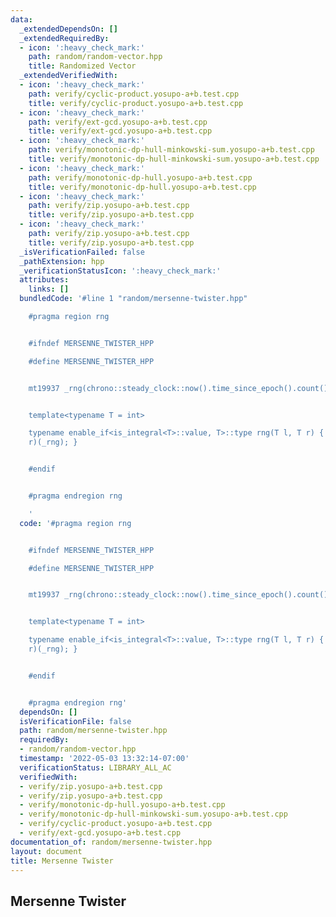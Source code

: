 ```yaml
---
data:
  _extendedDependsOn: []
  _extendedRequiredBy:
  - icon: ':heavy_check_mark:'
    path: random/random-vector.hpp
    title: Randomized Vector
  _extendedVerifiedWith:
  - icon: ':heavy_check_mark:'
    path: verify/cyclic-product.yosupo-a+b.test.cpp
    title: verify/cyclic-product.yosupo-a+b.test.cpp
  - icon: ':heavy_check_mark:'
    path: verify/ext-gcd.yosupo-a+b.test.cpp
    title: verify/ext-gcd.yosupo-a+b.test.cpp
  - icon: ':heavy_check_mark:'
    path: verify/monotonic-dp-hull-minkowski-sum.yosupo-a+b.test.cpp
    title: verify/monotonic-dp-hull-minkowski-sum.yosupo-a+b.test.cpp
  - icon: ':heavy_check_mark:'
    path: verify/monotonic-dp-hull.yosupo-a+b.test.cpp
    title: verify/monotonic-dp-hull.yosupo-a+b.test.cpp
  - icon: ':heavy_check_mark:'
    path: verify/zip.yosupo-a+b.test.cpp
    title: verify/zip.yosupo-a+b.test.cpp
  - icon: ':heavy_check_mark:'
    path: verify/zip.yosupo-a+b.test.cpp
    title: verify/zip.yosupo-a+b.test.cpp
  _isVerificationFailed: false
  _pathExtension: hpp
  _verificationStatusIcon: ':heavy_check_mark:'
  attributes:
    links: []
  bundledCode: '#line 1 "random/mersenne-twister.hpp"

    #pragma region rng


    #ifndef MERSENNE_TWISTER_HPP

    #define MERSENNE_TWISTER_HPP


    mt19937 _rng(chrono::steady_clock::now().time_since_epoch().count());


    template<typename T = int>

    typename enable_if<is_integral<T>::value, T>::type rng(T l, T r) { return uniform_int_distribution<T>(l,
    r)(_rng); }


    #endif


    #pragma endregion rng

    '
  code: '#pragma region rng


    #ifndef MERSENNE_TWISTER_HPP

    #define MERSENNE_TWISTER_HPP


    mt19937 _rng(chrono::steady_clock::now().time_since_epoch().count());


    template<typename T = int>

    typename enable_if<is_integral<T>::value, T>::type rng(T l, T r) { return uniform_int_distribution<T>(l,
    r)(_rng); }


    #endif


    #pragma endregion rng'
  dependsOn: []
  isVerificationFile: false
  path: random/mersenne-twister.hpp
  requiredBy:
  - random/random-vector.hpp
  timestamp: '2022-05-03 13:32:14-07:00'
  verificationStatus: LIBRARY_ALL_AC
  verifiedWith:
  - verify/zip.yosupo-a+b.test.cpp
  - verify/zip.yosupo-a+b.test.cpp
  - verify/monotonic-dp-hull.yosupo-a+b.test.cpp
  - verify/monotonic-dp-hull-minkowski-sum.yosupo-a+b.test.cpp
  - verify/cyclic-product.yosupo-a+b.test.cpp
  - verify/ext-gcd.yosupo-a+b.test.cpp
documentation_of: random/mersenne-twister.hpp
layout: document
title: Mersenne Twister
---
```


## Mersenne Twister
